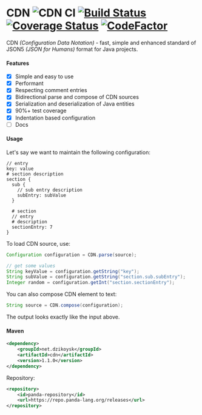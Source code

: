 # CDN ![CDN CI](https://github.com/dzikoysk/cdn/workflows/CDN%20CI/badge.svg)  [![Build Status](https://travis-ci.com/dzikoysk/cdn.svg?branch=master)](https://travis-ci.com/dzikoysk/cdn) [![Coverage Status](https://coveralls.io/repos/github/dzikoysk/cdn/badge.svg?branch=master)](https://coveralls.io/github/dzikoysk/cdn?branch=master) [![CodeFactor](https://www.codefactor.io/repository/github/dzikoysk/cdn/badge)](https://www.codefactor.io/repository/github/dzikoysk/cdn)
CDN *(Configuration Data Notation)* - fast, simple and enhanced standard of JSON5 *(JSON for Humans)* format for Java projects.


#### Features
- [x] Simple and easy to use
- [x] Performant
- [x] Respecting comment entries
- [x] Bidirectional parse and compose of CDN sources
- [x] Serialization and deserialization of Java entities 
- [x] 90%+ test coverage
- [x] Indentation based configuration
- [ ] Docs

#### Usage
Let's say we want to maintain the following configuration:
```haml
// entry
key: value
# section description
section {
  sub {
    // sub entry description
    subEntry: subValue
  }

  # section
  // entry
  # description
  sectionEntry: 7
}
```

To load CDN source, use:

```java
Configuration configuration = CDN.parse(source);

// get some values
String keyValue = configuration.getString("key");
String subValue = configuration.getString("section.sub.subEntry");
Integer random = configuration.getInt("section.sectionEntry");
```

You can also compose CDN element to text:

```java
String source = CDN.compose(configuration);
```

The output looks exactly like the input above. 

#### Maven

```xml
<dependency>
    <groupId>net.dzikoysk</groupId>
    <artifactId>cdn</artifactId>
    <version>1.1.0</version>
</dependency>
```

Repository:

```xml
<repository>
    <id>panda-repository</id>
    <url>https://repo.panda-lang.org/releases</url>
</repository>
```
